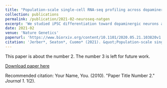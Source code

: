 ```yaml
---
title: "Population-scale single-cell RNA-seq profiling across dopaminergic neuron differentiation"
collection: publications
permalink: /publication/2021-02-neuroseq-natgen
excerpt: 'We studied iPSC differentiation toward dopaminergic neurons across over 200 individuals at single cell resolution.'
date: 2021-02
venue: 'Nature Genetics'
paperurl: 'https://www.biorxiv.org/content/10.1101/2020.05.21.103820v1'
citation: 'Jerber*, Seaton*, Cuomo* (2021). &quot;Population-scale single-cell RNA-seq profiling across dopaminergic neuron differentiation.&quot; <i>Nature Genetics 1</i>. 1(2).'
---
```

This paper is about the number 2. The number 3 is left for future work.

[Download paper here](http://academicpages.github.io/files/paper2.pdf)

Recommended citation: Your Name, You. (2010). "Paper Title Number 2." <i>Journal 1</i>. 1(2).
